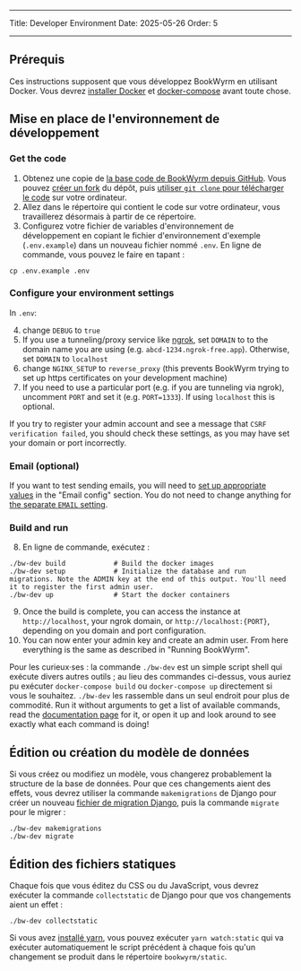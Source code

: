 - - -
Title: Developer Environment Date: 2025-05-26 Order: 5
- - -

## Prérequis

Ces instructions supposent que vous développez BookWyrm en utilisant Docker. Vous devrez [installer Docker](https://docs.docker.com/engine/install/) et [docker-compose](https://docs.docker.com/compose/install/) avant toute chose.

## Mise en place de l'environnement de développement

### Get the code

1. Obtenez une copie de [la base code de BookWyrm depuis GitHub](https://github.com/bookwyrm-social/bookwyrm). Vous pouvez [créer un fork](https://docs.github.com/en/get-started/quickstart/fork-a-repo) du dépôt, puis [utiliser `git clone` pour télécharger le code](https://docs.github.com/en/github/creating-cloning-and-archiving-repositories/cloning-a-repository-from-github/cloning-a-repository) sur votre ordinateur.
2. Allez dans le répertoire qui contient le code sur votre ordinateur, vous travaillerez désormais à partir de ce répertoire.
3. Configurez votre fichier de variables d'environnement de développement en copiant le fichier d'environnement d'exemple (`.env.example`) dans un nouveau fichier nommé `.env`. En ligne de commande, vous pouvez le faire en tapant :
``` { .sh }
cp .env.example .env
```

### Configure your environment settings

In `.env`:

4. change `DEBUG` to `true`
5. If you use a tunneling/proxy service like [ngrok](https://ngrok.com), set `DOMAIN` to to the domain name you are using (e.g. `abcd-1234.ngrok-free.app`). Otherwise, set `DOMAIN` to `localhost`
6. change `NGINX_SETUP` to `reverse_proxy` (this prevents BookWyrm trying to set up https certificates on your development machine)
7. If you need to use a particular port (e.g. if you are tunneling via ngrok), uncomment `PORT` and set it (e.g. `PORT=1333`). If using `localhost` this is optional.

If you try to register your admin account and see a message that `CSRF verification failed`, you should check these settings, as you may have set your domain or port incorrectly.

### Email (optional)

If you want to test sending emails, you will need to [set up appropriate values](/environment.html#email-configuration) in the "Email config" section. You do not need to change anything for [the separate `EMAIL` setting](/environment.html#email).

### Build and run

8. En ligne de commande, exécutez :

``` { .sh }
./bw-dev build            # Build the docker images
./bw-dev setup            # Initialize the database and run migrations. Note the ADMIN key at the end of this output. You'll need it to register the first admin user.
./bw-dev up               # Start the docker containers
```

9. Once the build is complete, you can access the instance at `http://localhost`, your ngrok domain, or `http://localhost:{PORT}`, depending on you domain and port configuration.
10. You can now enter your admin key and create an admin user. From here everything is the same as described in "Running BookWyrm".

Pour les curieux·ses : la commande `./bw-dev` est un simple script shell qui exécute divers autres outils ; au lieu des commandes ci-dessus, vous auriez pu exécuter `docker-compose build` ou `docker-compose up` directement si vous le souhaitez. `./bw-dev` les rassemble dans un seul endroit pour plus de commodité. Run it without arguments to get a list of available commands, read the [documentation page](/cli.html) for it, or open it up and look around to see exactly what each command is doing!

## Édition ou création du modèle de données

Si vous créez ou modifiez un modèle, vous changerez probablement la structure de la base de données. Pour que ces changements aient des effets, vous devrez utiliser la commande `makemigrations` de Django pour créer un nouveau [fichier de migration Django](https://docs.djangoproject.com/en/3.2/topics/migrations), puis la commande `migrate` pour le migrer :

``` { .sh }
./bw-dev makemigrations
./bw-dev migrate
```

## Édition des fichiers statiques
Chaque fois que vous éditez du CSS ou du JavaScript, vous devrez exécuter la commande `collectstatic` de Django pour que vos changements aient un effet :
``` { .sh }
./bw-dev collectstatic
```

Si vous avez [installé yarn](https://yarnpkg.com/getting-started/install), vous pouvez exécuter `yarn watch:static` qui va exécuter automatiquement le script précédent à chaque fois qu'un changement se produit dans le répertoire `bookwyrm/static`.
